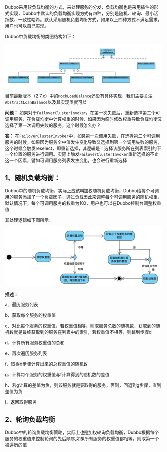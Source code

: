 Dubbo采用软负载均衡的方式，来处理服务的分发，负载均衡也是采用插件的形式实现，Dubbo中默认的负载均衡实现方式有四种，分别是随机、轮询、最小活跃数、一致性哈希。默认采用随机负载均衡方式，如果以上四种方式不满足需求，用户也可以自己实现。

Dubbo中负载均衡的类图结构如下：

![](../pictures/Dubbo_负载均衡类图.png)

目前最新版本（2.7.x）中的`MockLoadBalance`还没有具体实现，我们主要关注`AbstractLoanBalance`以及其实现类就可以

**问题：** 如果对于`FailoverClusterInvoker`，在第一次失败后，重新选择第二个可调用服务，在负载均衡中计算权重的时候，如果因为临时修改权重导致负载均衡又选择了第一次调用失败的服务，这个时候怎么办？

**答：** 在`FailoverClusterInvoker`中，如果第一次调用失败，在选择第二个可调用服务的时候，如果因为服务全中值发生变化导致又选择到第一个调用失败的服务，这个时候会触发reselect，即重新选择，其逻辑是：选择该服务所在列表索引的下一个位置的服务进行调用。实际上触发`FailoverClusterInvoker`重新选择的不止这一个因素，譬如可调用服务列表发生变化，也会进行重新选择

## 1、随机负载均衡：

Dubbo中的随机负载均衡，实际上应该叫加权随机负载均衡，Dubbo给每个可调用的服务添加了一个负载因子，通过负载因此来调整每个可调用服务的随机权重，默认情况下，每个可调用服务的权重为100，用户也可以在Dubbo控制台调整权重值

其处理逻辑如下图所示：

![](../pictures/Dubbo_随机负载均衡流程图.png)

**描述：**

a、遍历服务列表

b、获取每个服务的权重值

c、对比每个服务的权重值，若权重值相等，则取服务总数的随机数，获取到的随机数就是最终获取到的服务在列表中的索引，若权重值不相等，则跳到步骤d

d、计算所有服务权重值的总和

e、再次遍历服务列表

f、取得d步骤计算出来的总权重值的随机数

g、计算每个服务的权重值与f计算得到的随机数的差值

h、若g计算的差值为负，则该服务就是要取得的服务，否则，回退到g步骤，直到差值为负

i、返回取得服务

## 2、轮询负载均衡

Dubbo中的轮询负载均衡策略，实际上也是加权轮询负载均衡，Dubbo根据每个服务的权重值来控制轮询的先后顺序,如果所有服务的权重值都相等，则取第一个被遍历的值